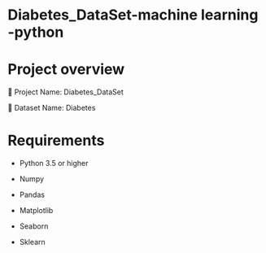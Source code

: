 
# Diabetes_DataSet-machine learning -python

 # Project overview   
  
  📌 Project Name:  Diabetes_DataSet
  
  📌 Dataset Name:   Diabetes

# Requirements


* Python 3.5 or higher

* Numpy

* Pandas

* Matplotlib

* Seaborn

* Sklearn
